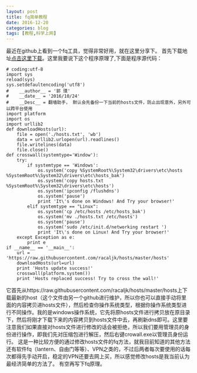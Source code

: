```yaml
---
layout: post
title: fq简单教程
date: 2016-12-20
categories: blog
tags: [教程,科学上网]
---
```



最近在github上看到一个fq工具，觉得非常好用，就在这里分享下。
首先下载地址[点击这里下载](https://github.com/guoruibiao/crosswall/raw/master/res/crowall.rar)。这里我要说下这个程序原理了,下面是程序源代码：

```
# coding:utf-8
import sys
reload(sys)
sys.setdefaultencoding('utf8')
#    __author__ = '郭 璞'
#    __date__ = '2016/10/24'
#    __Desc__ = 翻墙助手， 默认会先备份一下当前的hosts文件，防止出现意外，另外可以跨平台使用
import platform
import os
import urllib2
def downloadHosts(url):
    file = open('./hosts.txt', 'wb')
    data = urllib2.urlopen(url).readlines()
    file.writelines(data)
    file.close()
def crosswall(systemtype='Window'):
    try:
        if systemtype == 'Windows':
            os.system('copy %SystemRoot%\System32\drivers\etc\hosts  %SystemRoot%\System32\drivers\etc\hosts_bak')
            os.system('copy hosts.txt %SystemRoot%\System32\drivers\etc\hosts')
            os.system('ipconfig /flushdns')
            os.system('pause')
            print 'It\'s done on Windows! And Try your browser!'
        elif systemtype == "Linux":
            os.system('cp /etc/hosts /etc/hosts_bak')
            os.system('mv ./hosts.txt /etc/hosts')
            os.system('pause')
            os.system('sudo /etc/init.d/networking restart ')
            print 'It\'s done on Linux! And Try your browser!'
    except Exception as e:
        print e
if __name__ == '__main__':
    url = 'https://raw.githubusercontent.com/racaljk/hosts/master/hosts'
    downloadHosts(url=url)
    print 'Hosts update success!'
    crosswall(platform.system())
    print 'Hosts replaced success! Try to cross the wall!'
```
它首先从https://raw.githubusercontent.com/racaljk/hosts/master/hosts上下载最新的host（这个文件由另一个github进行维护，所以你也可以直接手动将里面的内容拷贝进hosts文件），然后检查你操作系统类型，根据你操作系统类型进行不同操作。我的是windows操作系统，它先将原hosts文件进行拷贝放在原目录下，然后将刚才下载下来的内容拷贝到hosts文件中去，再刷新dns即可。这里要注意我们如果直接对hosts文件进行修改的话会被拒绝，所以我们要用管理员的身份进行操作，即我们先对压缩包进行解压，然后右键crowall.exe以管理员身份运行。
这是一种比较方便的通过修改hosts文件的fq方法，就我目前知道的其他方法还有软件fq（lantern、自由门等等）、VPN之类的，不过后两者每次要使用的话每次都得先手动开启，稳定的VPN还要去网上买，所以感觉修改hosts是我当前认为最经济简单的方法了。
有空再写下fq原理。

